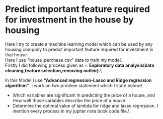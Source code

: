 # Predict important feature required for investment in the house by housing 
Here I try to create a machine learning model which can be used by any housing company to predict important feature required for investment in that house . \
Here I use "house_perchase.csv" data to train my model. \
Firstly I did following process given as -: **Exploratory data analysis(data cleaning,feature selection,removing outleir).**\

In this Model I use **"Advanced regression-Lasso and Ridge regression algorithim"** .I work on two problem statement which I state below:\
- Which variables are significant in predicting the price of a house, and How well those variables describe the price of a house.
- Determine the optimal value of lambda for ridge and lasso regression.
I mention every process in my jupiter note book code file.\
